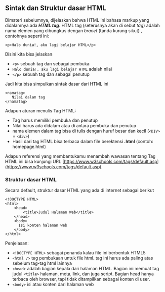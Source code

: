 ## Sintak dan Struktur dasar HTML
Dimateri sebelumnya, dijelaskan bahwa HTML ini bahasa markup yang didalamnya ada ***HTML tag***. HTML tag (seterusnya akan di sebut *tag*) adalah nama elemen yang dibungkus dengan *bracet* (tanda kurung sikut) , contohnya seperti ini:

    <p>Halo dunia!, aku lagi belajar HTML</p>
Disini kita bisa jelaskan
- `<p>` sebuah tag dan sebagai pembuka
- `Halo dunia!, aku lagi belajar HTML` adalah nilai
- `</p>` sebuah tag dan sebagai penutup

Jadi kita bisa simpulkan sintak dasar dari HTML ini 

    <namatag>
       Nilai dalam tag
    </namatag>

Adapun aturan menulis Tag HTML:
- Tag harus memiliki pembuka dan penutup
- Nilai harus ada didalam atau di antara pembuka dan penutup
- nama elemen dalam tag bisa di tulis dengan huruf besar dan kecil (`<DIV>` = `<div>`)
- Hasil dari tag HTML bisa terbaca dalam file berektensi **.html** (contoh: homepage.html)

Adapun referensi yang membantukamu menambah wawasan tentang Tag HTML ini bisa kunjungi URL [https://www.w3schools.com/tags/default.asp](https://www.w3schools.com/tags/default.asp)

### Struktur dasar HTML
Secara default, struktur dasar HTML yang ada di internet sebagai berikut

    <!DOCTYPE HTML>
    <html>
	    <head>
		    <title>Judul Halaman Web</title>
	    </head>
	    <body>
	      Isi konten halaman web
	    </body>
    </html>

Penjelasan: 
- `<!DOCTYPE HTML>` sebagai penanda kalau file ini berbentuk HTML5
- `<html />` tag pembukaan untuk file html. tag ini harus ada paling atas sebelum tag-tag html lainnya
- `<head>` adalah bagian kepala dari halaman HTML. Bagian ini memuat tag judul `<title>` halaman, meta, link, dan juga script. Bagian head hanya terbaca oleh browser, tapi tidak ditampilkan sebagai konten di user.
- `<body>` isi atau konten dari halaman web

